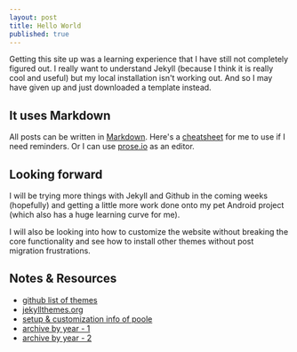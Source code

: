 ```yaml
---
layout: post
title: Hello World
published: true
---
```


Getting this site up was a learning experience that I have still not completely figured out. I really want to understand Jekyll (because I think it is really cool and useful) but my local installation isn't working out. And so I may have given up and just downloaded a template instead. 

## It uses Markdown

All posts can be written in [Markdown](http://daringfireball.net/projects/markdown/). Here's a [cheatsheet](https://github.com/adam-p/markdown-here/wiki/Markdown-Cheatsheet) for me to use if I need reminders. Or I can use [prose.io](prose.io) as an editor. 

## Looking forward

I will be trying more things with Jekyll and Github in the coming weeks (hopefully) and getting a little more work done onto my pet Android project (which also has a huge learning curve for me).

I will also be looking into how to customize the website without breaking the core functionality and see how to install other themes without post migration frustrations.

## Notes & Resources

- [github list of themes](https://github.com/jekyll/jekyll/wiki/Themes)
- [jekyllthemes.org](http://jekyllthemes.org/)
- [setup & customization info of poole](http://joshualande.com/jekyll-github-pages-poole/)
- [archive by year - 1](http://stackoverflow.com/questions/19086284/jekyll-liquid-templating-how-to-group-blog-posts-by-year)
- [archive by year - 2](http://mikerowecode.com/2010/08/jekyll_archives_grouped_by_year.html)